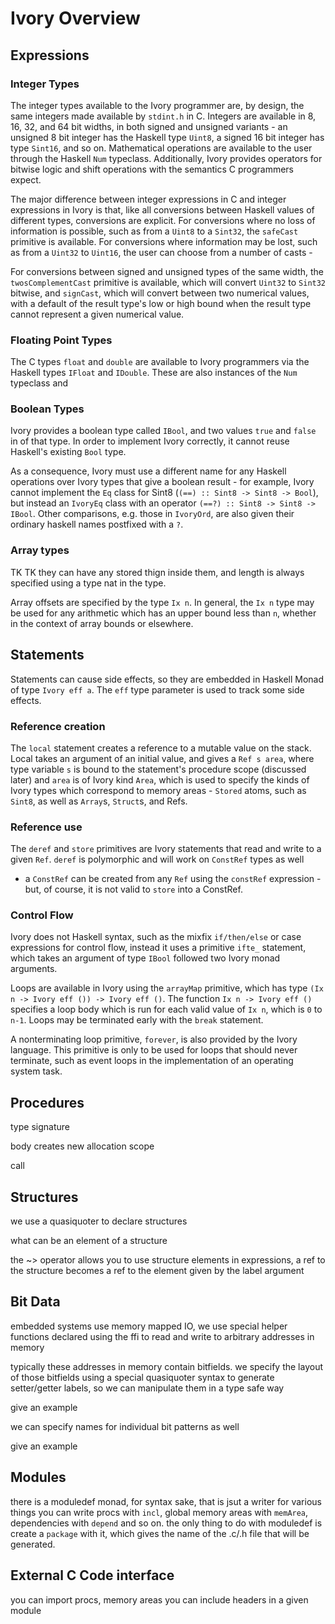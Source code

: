 # Ivory Overview

## Expressions

### Integer Types

The integer types available to the Ivory programmer are, by design, the same
integers made available by `stdint.h` in C. Integers are available in 8, 16, 32,
and 64 bit widths, in both signed and unsigned variants - an unsigned 8 bit
integer has the Haskell type `Uint8`, a signed 16 bit integer has type `Sint16`,
and so on. Mathematical operations are available to the user through the Haskell
`Num` typeclass. Additionally, Ivory provides operators for bitwise logic and
shift operations with the semantics C programmers expect.

The major difference between integer expressions in C and integer
expressions in Ivory is that, like all conversions between Haskell values of
different types, conversions are explicit. For conversions where no loss of
information is possible, such as from a `Uint8` to a `Sint32`, the `safeCast`
primitive is available. For conversions where information may be lost, such as
from a `Uint32` to `Uint16`, the user can choose from a number of casts - 

For conversions between signed and unsigned types of the same width, the
`twosComplementCast` primitive is available, which will convert `Uint32` to
`Sint32` bitwise, and `signCast`, which will convert between two numerical
values, with a default of the result type's low or high bound when the result
type cannot represent a given numerical value.


### Floating Point Types

The C types `float` and `double` are available to Ivory programmers via
the Haskell types `IFloat` and `IDouble`. These are also instances of the `Num`
typeclass and 

### Boolean Types

Ivory provides a boolean type called `IBool`, and two values `true` and `false`
in of that type. In order to implement Ivory correctly, it cannot reuse
Haskell's existing `Bool` type.

As a consequence, Ivory must use a different name for any Haskell operations
over Ivory types that give a boolean result - for example, Ivory cannot
implement the `Eq` class for Sint8 (`(==) :: Sint8 -> Sint8 -> Bool`), but
instead an `IvoryEq` class with an operator `(==?) :: Sint8 -> Sint8 -> IBool`.
Other comparisons, e.g. those in `IvoryOrd`, are also given their ordinary
haskell names postfixed with a `?`.

### Array types

TK TK they can have any stored thign inside them, and length is always specified
using a type nat in the type.

Array offsets are specified by the type `Ix n`. In general, the `Ix n` type may
be used for any arithmetic which has an upper bound less than `n`, whether in
the context of array bounds or elsewhere.

## Statements

Statements can cause side effects, so they are embedded in Haskell Monad
of type `Ivory eff a`. The `eff` type parameter is used to track some side
effects.

### Reference creation

The `local` statement creates a reference to a mutable value on the stack.
Local takes an argument of an initial value, and gives a `Ref s area`, where
type variable `s` is bound to the statement's procedure scope (discussed later)
and `area` is of Ivory kind `Area`, which is used to specify the kinds of Ivory
types which correspond to memory areas - `Stored`  atoms, such as `Sint8`,
as well as `Array`s, `Struct`s, and Refs.

### Reference use

The `deref` and `store` primitives are Ivory statements that read and write to
a given `Ref`. `deref` is polymorphic and will work on `ConstRef` types as well
- a `ConstRef` can be created from any `Ref` using the `constRef` expression -
but, of course, it is not valid to `store` into a ConstRef.

### Control Flow

Ivory does not Haskell syntax, such as the mixfix `if/then/else` or case
expressions for control flow, instead it uses a primitive `ifte_` statement,
which takes an argument of type `IBool` followed two Ivory monad arguments.

Loops are available in Ivory using the `arrayMap` primitive, which has type 
`(Ix n -> Ivory eff ()) -> Ivory eff ()`. The function `Ix n -> Ivory eff ()`
specifies a loop body which is run for each valid value of `Ix n`, which is
`0` to `n-1`. Loops may be terminated early with the `break` statement.

A nonterminating loop primitive, `forever`, is also provided by the Ivory
language. This primitive is only to be used for loops that should never
terminate, such as event loops in the implementation of an operating system
task.


## Procedures

type signature

body creates new allocation scope

call


## Structures

we use a quasiquoter to declare structures

what can be an element of a structure

the ~> operator allows you to use structure elements
in expressions, a ref to the structure becomes a ref to the
element given by the label argument


## Bit Data

embedded systems use memory mapped IO, we use special helper functions declared
using the ffi to read and write to arbitrary addresses in memory

typically these addresses in memory contain bitfields. we specify the layout of
those bitfields using a special quasiquoter syntax to generate setter/getter
labels, so we can manipulate them in a type safe way

give an example

we can specify names for individual bit patterns as well

give an example


## Modules

there is a moduledef monad, for syntax sake, that is jsut a writer for various
things you can write procs with `incl`, global memory areas with `memArea`,
dependencies with `depend` and
so on. the only thing to do with moduledef is create a `package` with it, which
gives the name of the .c/.h file that will be generated.

## External C Code interface

you can import procs, memory areas
you can include headers in a given module

